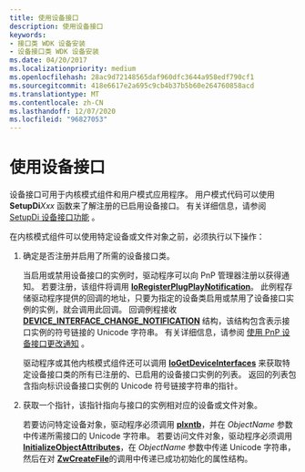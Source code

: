 ```yaml
---
title: 使用设备接口
description: 使用设备接口
keywords:
- 接口类 WDK 设备安装
- 设备接口类 WDK 设备安装
ms.date: 04/20/2017
ms.localizationpriority: medium
ms.openlocfilehash: 28ac9d72148565daf960dfc3644a958edf790cf1
ms.sourcegitcommit: 418e6617e2a695c9cb4b37b5b60e264760858acd
ms.translationtype: MT
ms.contentlocale: zh-CN
ms.lasthandoff: 12/07/2020
ms.locfileid: "96827053"
---
```

# <a name="using-a-device-interface"></a>使用设备接口





设备接口可用于内核模式组件和用户模式应用程序。 用户模式代码可以使用 **SetupDi**_Xxx_ 函数来了解注册的已启用设备接口。 有关详细信息，请参阅 [SetupDi 设备接口功能](using-device-installation-functions.md#ddk-setupdi-device-interface-functions-dg) 。

在内核模式组件可以使用特定设备或文件对象之前，必须执行以下操作：

1.  确定是否注册并启用了所需的设备接口类。

    当启用或禁用设备接口的实例时，驱动程序可以向 PnP 管理器注册以获得通知。 若要注册，该组件将调用 [**IoRegisterPlugPlayNotification**](/windows-hardware/drivers/ddi/wdm/nf-wdm-ioregisterplugplaynotification)。 此例程存储驱动程序提供的回调的地址，只要为指定的设备类启用或禁用了设备接口实例的实例，就会调用此回调。 回调例程接收 [**DEVICE_INTERFACE_CHANGE_NOTIFICATION**](/windows-hardware/drivers/ddi/wdm/ns-wdm-_device_interface_change_notification) 结构，该结构包含表示接口实例的符号链接的 Unicode 字符串。 有关详细信息，请参阅 [使用 PnP 设备接口更改通知](../kernel/using-pnp-device-interface-change-notification.md) 。

    驱动程序或其他内核模式组件还可以调用 [**IoGetDeviceInterfaces**](/windows-hardware/drivers/ddi/wdm/nf-wdm-iogetdeviceinterfaces) 来获取特定设备接口类的所有已注册的、已启用的设备接口实例的列表。 返回的列表包含指向标识设备接口实例的 Unicode 符号链接字符串的指针。

2.  获取一个指针，该指针指向与接口的实例相对应的设备或文件对象。

    若要访问特定设备对象，驱动程序必须调用 [**plxntb**](/windows-hardware/drivers/ddi/wdm/nf-wdm-iogetdeviceobjectpointer)，并在 *ObjectName* 参数中传递所需接口的 Unicode 字符串。 若要访问文件对象，驱动程序必须调用 [**InitializeObjectAttributes**](/windows-hardware/drivers/ddi/wudfwdm/nf-wudfwdm-initializeobjectattributes)，在 *ObjectName* 参数中传递 Unicode 字符串，然后在对 [**ZwCreateFile**](/windows-hardware/drivers/ddi/ntifs/nf-ntifs-ntcreatefile)的调用中传递已成功初始化的属性结构。

